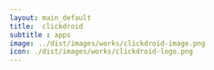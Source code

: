 ```yaml
---
layout: main_default
title:  clickdroid
subtitle : apps
image: ../dist/images/works/clickdroid-image.png
icon: ./dist/images/works/clickdroid-logo.png
---
```


